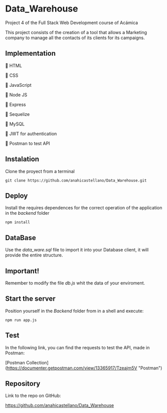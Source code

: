# Data_Warehouse
Project 4 of the Full Stack Web Development course of Acámica

This project consists of the creation of a tool that allows a Marketing company to manage all the contacts of its clients for its campaigns.

## Implementation
📌 HTML

📌 CSS

📌 JavaScript

📌 Node JS

📌 Express 

📌 Sequelize

📌 MySQL

📌 JWT for authentication

📌 Postman to test API

## Instalation 

Clone the proyect from a terminal

`git clone https://github.com/anahicastellano/Data_Warehouse.git`

## Deploy

Install the requires dependences for the correct operation of the application in the *backend* folder

`npm install`

## DataBase
Use the *data_ware.sql* file to import it into your Database client, it will provide the entire structure.

## Important!
Remember to modify the file *db.js* whit the data of your enviroment.

## Start the server
Position yourself in the *Backend* folder from in a shell and execute:

`npm run app.js`

## Test
In the following link, you can find the requests to test the API, made in Postman:

[Postman Collection] (https://documenter.getpostman.com/view/13365917/Tzeajm5V "Postman")


## Repository

Link to the repo on GitHub:

https://github.com/anahicastellano/Data_Warehouse
